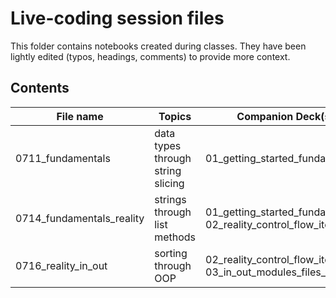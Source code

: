 # Live-coding session files

This folder contains notebooks created during classes. They have been lightly edited (typos, headings, comments) to provide more context.

## Contents
| File name | Topics | Companion Deck(s) |
|---|---|---|
|0711_fundamentals | data types through string slicing | 01_getting_started_fundamentals |
|0714_fundamentals_reality | strings through list methods | 01_getting_started_fundamentals, 02_reality_control_flow_iterables |
|0716_reality_in_out | sorting through OOP | 02_reality_control_flow_iterables, 03_in_out_modules_files_oop|